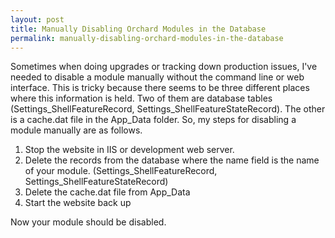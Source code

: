```yaml
---
layout: post
title: Manually Disabling Orchard Modules in the Database 
permalink: manually-disabling-orchard-modules-in-the-database 
---
```

Sometimes when doing upgrades or tracking down production issues, I've needed to disable a module manually without the command line or web interface.  This is tricky because there seems to be three different places where this information is held.  Two of them are database tables (Settings_ShellFeatureRecord, Settings_ShellFeatureStateRecord).  The other is a cache.dat file in the App_Data folder.  So, my steps for disabling a module manually are as follows.

1. Stop the website in IIS or development web server.
2. Delete the records from the database where the name field is the name of your module. (Settings_ShellFeatureRecord, Settings_ShellFeatureStateRecord)
3. Delete the cache.dat file from App_Data
4. Start the website back up

Now your module should be disabled.  
